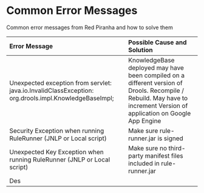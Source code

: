 # Common Error Messages

Common error messages from Red Piranha and how to solve them

| **Error Message** | **Possible Cause and Solution** |
|:------------------|:--------------------------------|
| Unexpected exception from servlet: java.io.InvalidClassException: org.drools.impl.KnowledgeBaseImpl; | KnowledgeBase deployed may have been compiled on a different version of Drools. Recompile / Rebuild. May have to increment Version of application on Google App Engine |
| Security Exception when running RuleRunner (JNLP or Local script) | Make sure rule-runner.jar is signed |
| Unexpected Key Exception when running RuleRunner (JNLP or Local script)| Make sure no third-party manifest files included in rule-runner.jar |
| Des


<!--stackedit_data:
eyJoaXN0b3J5IjpbLTEzNzAwMDI4NTZdfQ==
-->